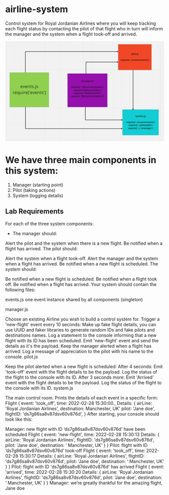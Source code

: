 # airline-system

Control system for Royal Jordanian Airlines where you will keep tracking each flight status by contacting the pilot of that flight who in turn will inform the manager and the system when a flight took-off and arrived.

![img](./assets/airline%20system.PNG)

# We have three main components in this system:

1. Manager (starting point)
2. Pilot (taking actions)
3. System (logging details)

## Lab Requirements
For each of the three system components:

* The manager should:

Alert the pilot and the system when there is a new flight.
Be notified when a flight has arrived.
The pilot should:

Alert the system when a flight took-off.
Alert the manager and the system when a flight has arrived.
Be notified when a new flight is scheduled.
The system should:

Be notified when a new flight is scheduled.
Be notified when a flight took off.
Be notified when a flight has arrived.
Your system should contain the following files:

events.js one event instance shared by all components (singleton)

manager.js

Choose an existing Airline you wish to build a control system for.
Trigger a 'new-flight' event every 10 seconds:
Make up fake flight details, you can use UUID and faker libraries to generate random IDs and fake pilots and destinations names.
Log a statement to the console informing that a new flight with its ID has been scheduled.
Emit 'new-flight' event and send the details as it's the payload.
Keep the manager alerted when a flight has arrived:
Log a message of appreciation to the pilot with his name to the console.
pilot.js

Keep the pilot alerted when a new flight is scheduled:
After 4 seconds:
Emit 'took-off' event with the flight details to be the payload.
Log the status of the flight to the console with its ID.
After 3 seconds more:
Emit 'Arrived' event with the flight details to be the payload.
Log the status of the flight to the console with its ID.
system.js

The main control room.
Prints the details of each event in a specific form:
Flight {
    event: 'took_off',
    time: 2022-02-28 15:30:00.,
    Details: {
    airLine: 'Royal Jordanian Airlines',
    destination: Manchester, UK'
    pilot: 'Jane doe',
    flightID: 'ds7g86sa8v87dsv60v876d',
}
After starting, your console should look like this:

Manager: new flight with ID ‘ds7g86sa8v87dsv60v876d’ have been scheduled
Flight {
        event: 'new-flight',
        time: 2022-02-28 15:30:13
        Details: {
        airLine: 'Royal Jordanian Airlines',
        flightID: 'ds7g86sa8v87dsv60v876d',
        pilot: 'Jane doe',
        destination: ‘ Manchester, UK’
    }
}
Pilot: flight with ID ‘ds7g86sa8v87dsv60v876d’ took-off
Flight {
        event: 'took_off',
        time: 2022-02-28 15:30:17
        Details: {
        airLine: 'Royal Jordanian Airlines',
        flightID: 'ds7g86sa8v87dsv60v876d',
        pilot: 'Jane doe',
        destination: ‘ Manchester, UK’
    }
}
Pilot: flight with ID 'ds7g86sa8v87dsv60v876d' has arrived
Flight {
        event: 'arrived',
        time: 2022-02-28 15:30:20
        Details: {
        airLine: 'Royal Jordanian Airlines',
        flightID: 'ds7g86sa8v87dsv60v876d',
        pilot: 'Jane doe',
        destination: ‘ Manchester, UK’
    }
}
Manager: we’re greatly thankful for the amazing flight, Jane doe


